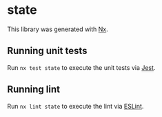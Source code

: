 # state

This library was generated with [Nx](https://nx.dev).


## Running unit tests

Run `nx test state` to execute the unit tests via [Jest](https://jestjs.io).


## Running lint

Run `nx lint state` to execute the lint via [ESLint](https://eslint.org/).

